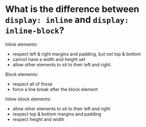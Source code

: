 # What is the difference between `display: inline` and `display: inline-block`?

Inline elements:
* respect left & right margins and padding, but not top & bottom
* cannot have a width and height set
* allow other elements to sit to their left and right.

Block elements:
* respect all of those
* force a line break after the block element

Inline-block elements:
* allow other elements to sit to their left and right
* respect top & bottom margins and padding
* respect height and width
